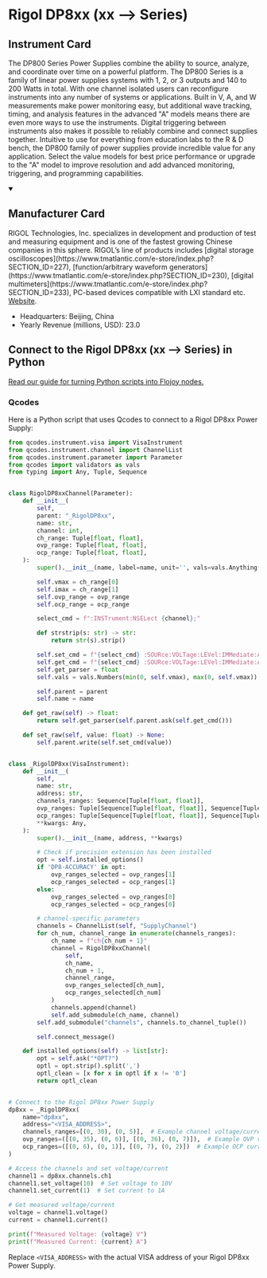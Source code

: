
# Rigol DP8xx (xx --> Series)

## Instrument Card

The DP800 Series Power Supplies combine the ability to source, analyze, and coordinate over time on a powerful platform. The DP800 Series is a family of linear power supplies systems with 1, 2, or 3 outputs and 140 to 200 Watts in total. With one channel isolated users can reconfigure instruments into any number of systems or applications. Built in V, A, and W measurements make power monitoring easy, but additional wave tracking, timing, and analysis features in the advanced "A" models means there are even more ways to use the instruments. Digital triggering between instruments also makes it possible to reliably combine and connect supplies together. Intuitive to use for everything from education labs to the R & D bench, the DP800 family of power supplies provide incredible value for any application. Select the value models for best price performance or upgrade to the "A" model to improve resolution and add advanced monitoring, triggering, and programming capabilities.

<details open>
<summary><h2>Manufacturer Card</h2></summary>
RIGOL Technologies, Inc. specializes in development and production of test and measuring equipment and is one of the fastest growing Chinese companies in this sphere.
RIGOL’s line of products includes [digital storage oscilloscopes](https://www.tmatlantic.com/e-store/index.php?SECTION_ID=227), [function/arbitrary waveform generators](https://www.tmatlantic.com/e-store/index.php?SECTION_ID=230), [digital multimeters](https://www.tmatlantic.com/e-store/index.php?SECTION_ID=233), PC-based devices compatible with LXI standard etc. <a href=https://www.rigol.com/>Website</a>.
<br>
<ul>
  <li>Headquarters: Beijing, China</li>
  <li>Yearly Revenue (millions, USD): 23.0</li>
</ul>
</details>

## Connect to the Rigol DP8xx (xx --> Series) in Python

[Read our guide for turning Python scripts into Flojoy nodes.](https://docs.flojoy.ai/custom-nodes/creating-custom-node/)


### Qcodes

Here is a Python script that uses Qcodes to connect to a Rigol DP8xx Power Supply:

```python
from qcodes.instrument.visa import VisaInstrument
from qcodes.instrument.channel import ChannelList
from qcodes.instrument.parameter import Parameter
from qcodes import validators as vals
from typing import Any, Tuple, Sequence


class RigolDP8xxChannel(Parameter):
    def __init__(
        self,
        parent: "_RigolDP8xx",
        name: str,
        channel: int,
        ch_range: Tuple[float, float],
        ovp_range: Tuple[float, float],
        ocp_range: Tuple[float, float],
    ):
        super().__init__(name, label=name, unit='', vals=vals.Anything(), set_cmd=None, get_cmd=None)

        self.vmax = ch_range[0]
        self.imax = ch_range[1]
        self.ovp_range = ovp_range
        self.ocp_range = ocp_range

        select_cmd = f":INSTrument:NSELect {channel};"

        def strstrip(s: str) -> str:
            return str(s).strip()

        self.set_cmd = f"{select_cmd} :SOURce:VOLTage:LEVel:IMMediate:AMPLitude {{}}".format
        self.get_cmd = f"{select_cmd} :SOURce:VOLTage:LEVel:IMMediate:AMPLitude?".format
        self.get_parser = float
        self.vals = vals.Numbers(min(0, self.vmax), max(0, self.vmax))

        self.parent = parent
        self.name = name

    def get_raw(self) -> float:
        return self.get_parser(self.parent.ask(self.get_cmd()))

    def set_raw(self, value: float) -> None:
        self.parent.write(self.set_cmd(value))


class _RigolDP8xx(VisaInstrument):
    def __init__(
        self,
        name: str,
        address: str,
        channels_ranges: Sequence[Tuple[float, float]],
        ovp_ranges: Tuple[Sequence[Tuple[float, float]], Sequence[Tuple[float, float]]],
        ocp_ranges: Tuple[Sequence[Tuple[float, float]], Sequence[Tuple[float, float]]],
        **kwargs: Any,
    ):
        super().__init__(name, address, **kwargs)

        # Check if precision extension has been installed
        opt = self.installed_options()
        if 'DP8-ACCURACY' in opt:
            ovp_ranges_selected = ovp_ranges[1]
            ocp_ranges_selected = ocp_ranges[1]
        else:
            ovp_ranges_selected = ovp_ranges[0]
            ocp_ranges_selected = ocp_ranges[0]

        # channel-specific parameters
        channels = ChannelList(self, "SupplyChannel")
        for ch_num, channel_range in enumerate(channels_ranges):
            ch_name = f"ch{ch_num + 1}"
            channel = RigolDP8xxChannel(
                self,
                ch_name,
                ch_num + 1,
                channel_range,
                ovp_ranges_selected[ch_num],
                ocp_ranges_selected[ch_num]
            )
            channels.append(channel)
            self.add_submodule(ch_name, channel)
        self.add_submodule("channels", channels.to_channel_tuple())

        self.connect_message()

    def installed_options(self) -> list[str]:
        opt = self.ask("*OPT?")
        optl = opt.strip().split(',')
        optl_clean = [x for x in optl if x != '0']
        return optl_clean


# Connect to the Rigol DP8xx Power Supply
dp8xx = _RigolDP8xx(
    name="dp8xx",
    address="<VISA_ADDRESS>",
    channels_ranges=[(0, 30), (0, 5)],  # Example channel voltage/current ranges
    ovp_ranges=([(0, 35), (0, 6)], [(0, 36), (0, 7)]),  # Example OVP voltage ranges
    ocp_ranges=([(0, 6), (0, 1)], [(0, 7), (0, 2)])  # Example OCP current ranges
)

# Access the channels and set voltage/current
channel1 = dp8xx.channels.ch1
channel1.set_voltage(10)  # Set voltage to 10V
channel1.set_current(1)  # Set current to 1A

# Get measured voltage/current
voltage = channel1.voltage()
current = channel1.current()

print(f"Measured Voltage: {voltage} V")
print(f"Measured Current: {current} A")
```

Replace `<VISA_ADDRESS>` with the actual VISA address of your Rigol DP8xx Power Supply.

